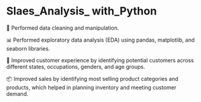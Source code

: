 # Slaes_Analysis_ with_Python

🧹 Performed data cleaning and manipulation.

📊 Performed exploratory data analysis (EDA) using pandas, matplotlib, and seaborn libraries.

🧠 Improved customer experience by identifying potential customers across different states, occupations, genders, and age groups.

📦 Improved sales by identifying most selling product categories and products, which helped in planning inventory and meeting customer demand.
